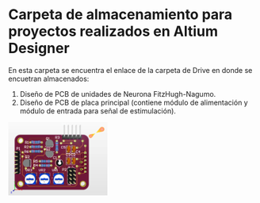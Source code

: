 <h1> Carpeta de almacenamiento para proyectos realizados en Altium Designer </h1>

En esta carpeta se encuentra el enlace de la carpeta de Drive en donde se encuetran almacenados: 

1. Diseño de PCB de unidades de Neurona FitzHugh-Nagumo.
2. Diseño de PCB de placa principal (contiene módulo de alimentación y módulo de entrada para señal de estimulación).


<img src="https://github.com/ionas-UVG/Tesis-2022-Nervio-Vago-Artificial/blob/main/Documentos/Imagenes/board-copy.png" width="200"/>
